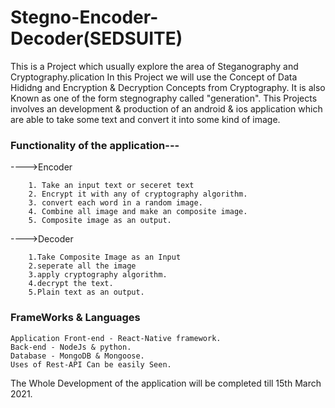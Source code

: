 # Stegno-Encoder-Decoder(SEDSUITE)

This is a Project which usually explore the area of Steganography and Cryptography.plication In this Project we will use the Concept of Data Hididng and Encryption & Decryption Concepts from Cryptography. It is also Known as one of the form stegnography called "generation". This Projects involves an development & production of an android & ios application which are able to take some text and convert it into some kind of image.
### Functionality of the application---
---->Encoder

        1. Take an input text or seceret text
        2. Encrypt it with any of cryptography algorithm.
        3. convert each word in a random image.
        4. Combine all image and make an composite image.
        5. Composite image as an output.

---->Decoder

        1.Take Composite Image as an Input
        2.seperate all the image 
        3.apply cryptography algorithm.
        4.decrypt the text.
        5.Plain text as an output.

### FrameWorks & Languages

    Application Front-end - React-Native framework.
    Back-end - NodeJs & python.
    Database - MongoDB & Mongoose.
    Uses of Rest-API Can be easily Seen.

The Whole Development of the application will be completed till 15th March 2021.

